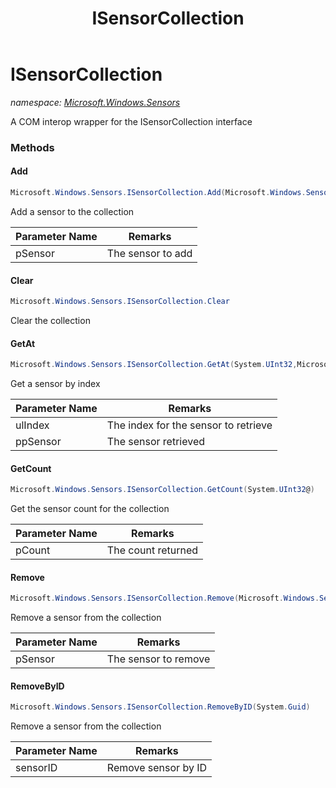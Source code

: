 ﻿---
title: ISensorCollection
---

# ISensorCollection
_namespace: [Microsoft.Windows.Sensors](N-Microsoft.Windows.Sensors.html)_

A COM interop wrapper for the ISensorCollection interface

### Methods

#### Add
```csharp
Microsoft.Windows.Sensors.ISensorCollection.Add(Microsoft.Windows.Sensors.ISensor)
```
Add a sensor to the collection

|Parameter Name|Remarks|
|--------------|-------|
|pSensor|The sensor to add|


#### Clear
```csharp
Microsoft.Windows.Sensors.ISensorCollection.Clear
```
Clear the collection

#### GetAt
```csharp
Microsoft.Windows.Sensors.ISensorCollection.GetAt(System.UInt32,Microsoft.Windows.Sensors.ISensor@)
```
Get a sensor by index

|Parameter Name|Remarks|
|--------------|-------|
|ulIndex|The index for the sensor to retrieve|
|ppSensor|The sensor retrieved|


#### GetCount
```csharp
Microsoft.Windows.Sensors.ISensorCollection.GetCount(System.UInt32@)
```
Get the sensor count for the collection

|Parameter Name|Remarks|
|--------------|-------|
|pCount|The count returned|


#### Remove
```csharp
Microsoft.Windows.Sensors.ISensorCollection.Remove(Microsoft.Windows.Sensors.ISensor)
```
Remove a sensor from the collection

|Parameter Name|Remarks|
|--------------|-------|
|pSensor|The sensor to remove|


#### RemoveByID
```csharp
Microsoft.Windows.Sensors.ISensorCollection.RemoveByID(System.Guid)
```
Remove a sensor from the collection

|Parameter Name|Remarks|
|--------------|-------|
|sensorID|Remove sensor by ID|





